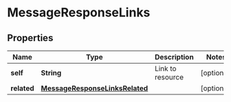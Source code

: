 

# MessageResponseLinks


## Properties

| Name | Type | Description | Notes |
|------------ | ------------- | ------------- | -------------|
|**self** | **String** | Link to resource |  [optional] |
|**related** | [**MessageResponseLinksRelated**](MessageResponseLinksRelated.md) |  |  [optional] |



